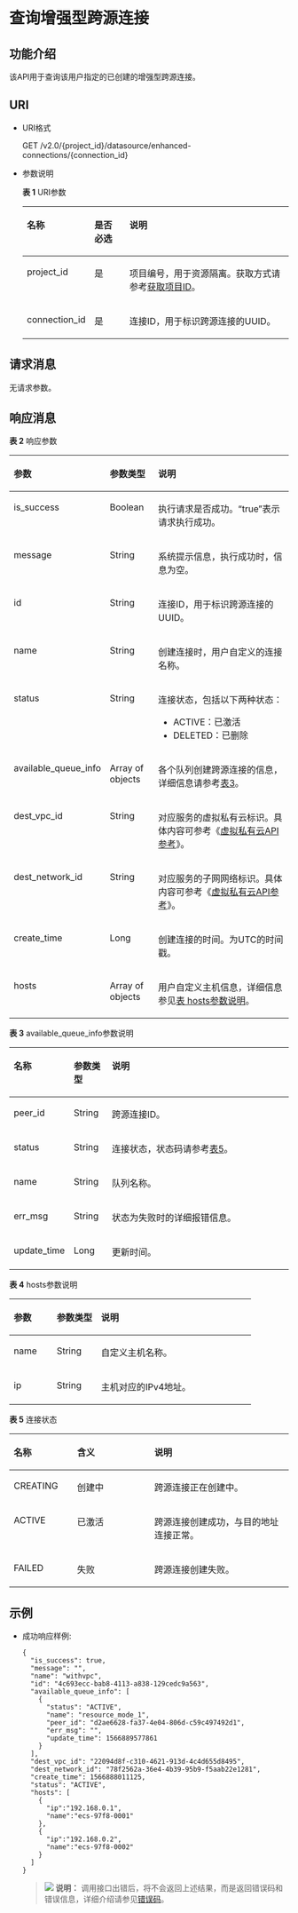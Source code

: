# 查询增强型跨源连接<a name="dli_02_0189"></a>

## 功能介绍<a name="section13287428103611"></a>

该API用于查询该用户指定的已创建的增强型跨源连接。

## URI<a name="section52924285361"></a>

-   URI格式

    GET /v2.0/\{project\_id\}/datasource/enhanced-connections/\{connection\_id\}

-   参数说明

    **表 1**  URI参数

    <a name="table18299172853614"></a>
    <table><thead align="left"><tr id="row947592853614"><th class="cellrowborder" valign="top" width="21.26%" id="mcps1.2.4.1.1"><p id="p1347513282368"><a name="p1347513282368"></a><a name="p1347513282368"></a>名称</p>
    </th>
    <th class="cellrowborder" valign="top" width="13.639999999999999%" id="mcps1.2.4.1.2"><p id="p74757287366"><a name="p74757287366"></a><a name="p74757287366"></a>是否必选</p>
    </th>
    <th class="cellrowborder" valign="top" width="65.10000000000001%" id="mcps1.2.4.1.3"><p id="p1475182833610"><a name="p1475182833610"></a><a name="p1475182833610"></a>说明</p>
    </th>
    </tr>
    </thead>
    <tbody><tr id="row16475152833619"><td class="cellrowborder" valign="top" width="21.26%" headers="mcps1.2.4.1.1 "><p id="p1547552803615"><a name="p1547552803615"></a><a name="p1547552803615"></a>project_id</p>
    </td>
    <td class="cellrowborder" valign="top" width="13.639999999999999%" headers="mcps1.2.4.1.2 "><p id="p19475828123613"><a name="p19475828123613"></a><a name="p19475828123613"></a>是</p>
    </td>
    <td class="cellrowborder" valign="top" width="65.10000000000001%" headers="mcps1.2.4.1.3 "><p id="p1310472724012"><a name="p1310472724012"></a><a name="p1310472724012"></a>项目编号，用于资源隔离。获取方式请参考<a href="获取项目ID.md">获取项目ID</a>。</p>
    </td>
    </tr>
    <tr id="row16535918171816"><td class="cellrowborder" valign="top" width="21.26%" headers="mcps1.2.4.1.1 "><p id="p84192317188"><a name="p84192317188"></a><a name="p84192317188"></a>connection_id</p>
    </td>
    <td class="cellrowborder" valign="top" width="13.639999999999999%" headers="mcps1.2.4.1.2 "><p id="p1941914313180"><a name="p1941914313180"></a><a name="p1941914313180"></a>是</p>
    </td>
    <td class="cellrowborder" valign="top" width="65.10000000000001%" headers="mcps1.2.4.1.3 "><p id="p94197315183"><a name="p94197315183"></a><a name="p94197315183"></a>连接ID，用于标识跨源连接的UUID。</p>
    </td>
    </tr>
    </tbody>
    </table>


## 请求消息<a name="section1831452873613"></a>

无请求参数。

## 响应消息<a name="section134515287360"></a>

**表 2**  响应参数

<a name="table8348112818368"></a>
<table><thead align="left"><tr id="row11478132863610"><th class="cellrowborder" valign="top" width="23.04%" id="mcps1.2.4.1.1"><p id="p04782028173616"><a name="p04782028173616"></a><a name="p04782028173616"></a>参数</p>
</th>
<th class="cellrowborder" valign="top" width="18.25%" id="mcps1.2.4.1.2"><p id="p34781128193612"><a name="p34781128193612"></a><a name="p34781128193612"></a>参数类型</p>
</th>
<th class="cellrowborder" valign="top" width="58.709999999999994%" id="mcps1.2.4.1.3"><p id="p1347917286364"><a name="p1347917286364"></a><a name="p1347917286364"></a>说明</p>
</th>
</tr>
</thead>
<tbody><tr id="row18479182813362"><td class="cellrowborder" valign="top" width="23.04%" headers="mcps1.2.4.1.1 "><p id="p3887202462117"><a name="p3887202462117"></a><a name="p3887202462117"></a>is_success</p>
</td>
<td class="cellrowborder" valign="top" width="18.25%" headers="mcps1.2.4.1.2 "><p id="p1888762420218"><a name="p1888762420218"></a><a name="p1888762420218"></a>Boolean</p>
</td>
<td class="cellrowborder" valign="top" width="58.709999999999994%" headers="mcps1.2.4.1.3 "><p id="p15887824122119"><a name="p15887824122119"></a><a name="p15887824122119"></a>执行请求是否成功。“true”表示请求执行成功。</p>
</td>
</tr>
<tr id="row1588462431911"><td class="cellrowborder" valign="top" width="23.04%" headers="mcps1.2.4.1.1 "><p id="p1887924172113"><a name="p1887924172113"></a><a name="p1887924172113"></a><span>message</span></p>
</td>
<td class="cellrowborder" valign="top" width="18.25%" headers="mcps1.2.4.1.2 "><p id="p19887624142119"><a name="p19887624142119"></a><a name="p19887624142119"></a>String</p>
</td>
<td class="cellrowborder" valign="top" width="58.709999999999994%" headers="mcps1.2.4.1.3 "><p id="p1488772410218"><a name="p1488772410218"></a><a name="p1488772410218"></a>系统提示信息，执行成功时，信息为空。</p>
</td>
</tr>
<tr id="row11325133161917"><td class="cellrowborder" valign="top" width="23.04%" headers="mcps1.2.4.1.1 "><p id="p13887724132113"><a name="p13887724132113"></a><a name="p13887724132113"></a>id</p>
</td>
<td class="cellrowborder" valign="top" width="18.25%" headers="mcps1.2.4.1.2 "><p id="p128873240215"><a name="p128873240215"></a><a name="p128873240215"></a>String</p>
</td>
<td class="cellrowborder" valign="top" width="58.709999999999994%" headers="mcps1.2.4.1.3 "><p id="p4887324102110"><a name="p4887324102110"></a><a name="p4887324102110"></a>连接ID，用于标识跨源连接的UUID。</p>
</td>
</tr>
<tr id="row127038355479"><td class="cellrowborder" valign="top" width="23.04%" headers="mcps1.2.4.1.1 "><p id="p1588772472117"><a name="p1588772472117"></a><a name="p1588772472117"></a>name</p>
</td>
<td class="cellrowborder" valign="top" width="18.25%" headers="mcps1.2.4.1.2 "><p id="p1088715246216"><a name="p1088715246216"></a><a name="p1088715246216"></a>String</p>
</td>
<td class="cellrowborder" valign="top" width="58.709999999999994%" headers="mcps1.2.4.1.3 "><p id="p12887132482113"><a name="p12887132482113"></a><a name="p12887132482113"></a>创建连接时，用户自定义的连接名称。</p>
</td>
</tr>
<tr id="row19638124013193"><td class="cellrowborder" valign="top" width="23.04%" headers="mcps1.2.4.1.1 "><p id="p18876241211"><a name="p18876241211"></a><a name="p18876241211"></a>status</p>
</td>
<td class="cellrowborder" valign="top" width="18.25%" headers="mcps1.2.4.1.2 "><p id="p138871024112112"><a name="p138871024112112"></a><a name="p138871024112112"></a>String</p>
</td>
<td class="cellrowborder" valign="top" width="58.709999999999994%" headers="mcps1.2.4.1.3 "><p id="p121716565343"><a name="p121716565343"></a><a name="p121716565343"></a>连接状态，包括以下两种状态：</p>
<a name="ul172719221353"></a><a name="ul172719221353"></a><ul id="ul172719221353"><li>ACTIVE：已激活</li><li>DELETED：已删除</li></ul>
</td>
</tr>
<tr id="row19639104016191"><td class="cellrowborder" valign="top" width="23.04%" headers="mcps1.2.4.1.1 "><p id="p14901162017492"><a name="p14901162017492"></a><a name="p14901162017492"></a>available_queue_info</p>
</td>
<td class="cellrowborder" valign="top" width="18.25%" headers="mcps1.2.4.1.2 "><p id="p490172018491"><a name="p490172018491"></a><a name="p490172018491"></a>Array of objects</p>
</td>
<td class="cellrowborder" valign="top" width="58.709999999999994%" headers="mcps1.2.4.1.3 "><p id="p69011020174911"><a name="p69011020174911"></a><a name="p69011020174911"></a>各个队列创建跨源连接的信息，详细信息请参考<a href="#table9559942155012">表3</a>。</p>
</td>
</tr>
<tr id="row028593792014"><td class="cellrowborder" valign="top" width="23.04%" headers="mcps1.2.4.1.1 "><p id="p00741174913"><a name="p00741174913"></a><a name="p00741174913"></a>dest_vpc_id</p>
</td>
<td class="cellrowborder" valign="top" width="18.25%" headers="mcps1.2.4.1.2 "><p id="p12015419499"><a name="p12015419499"></a><a name="p12015419499"></a>String</p>
</td>
<td class="cellrowborder" valign="top" width="58.709999999999994%" headers="mcps1.2.4.1.3 "><p id="p1603412496"><a name="p1603412496"></a><a name="p1603412496"></a>对应服务的虚拟私有云标识。具体内容可参考《<a href="https://support.huaweicloud.com/api-vpc/vpc_api01_0002.html" target="_blank" rel="noopener noreferrer">虚拟私有云API参考</a>》。</p>
</td>
</tr>
<tr id="row1978546145010"><td class="cellrowborder" valign="top" width="23.04%" headers="mcps1.2.4.1.1 "><p id="p3134111617507"><a name="p3134111617507"></a><a name="p3134111617507"></a><span>dest_network_id</span></p>
</td>
<td class="cellrowborder" valign="top" width="18.25%" headers="mcps1.2.4.1.2 "><p id="p1913520169503"><a name="p1913520169503"></a><a name="p1913520169503"></a>String</p>
</td>
<td class="cellrowborder" valign="top" width="58.709999999999994%" headers="mcps1.2.4.1.3 "><p id="p713516162500"><a name="p713516162500"></a><a name="p713516162500"></a>对应服务的子网网络标识。具体内容可参考《<a href="https://support.huaweicloud.com/api-vpc/vpc_subnet01_0002.html" target="_blank" rel="noopener noreferrer">虚拟私有云API参考</a>》。</p>
</td>
</tr>
<tr id="row112851837172015"><td class="cellrowborder" valign="top" width="23.04%" headers="mcps1.2.4.1.1 "><p id="p178891324162118"><a name="p178891324162118"></a><a name="p178891324162118"></a>create_time</p>
</td>
<td class="cellrowborder" valign="top" width="18.25%" headers="mcps1.2.4.1.2 "><p id="p7889162416214"><a name="p7889162416214"></a><a name="p7889162416214"></a>Long</p>
</td>
<td class="cellrowborder" valign="top" width="58.709999999999994%" headers="mcps1.2.4.1.3 "><p id="p188891524202119"><a name="p188891524202119"></a><a name="p188891524202119"></a>创建连接的时间。为UTC的时间戳。</p>
</td>
</tr>
<tr id="row131236161719"><td class="cellrowborder" valign="top" width="23.04%" headers="mcps1.2.4.1.1 "><p id="p13143661714"><a name="p13143661714"></a><a name="p13143661714"></a>hosts</p>
</td>
<td class="cellrowborder" valign="top" width="18.25%" headers="mcps1.2.4.1.2 "><p id="p12311336151718"><a name="p12311336151718"></a><a name="p12311336151718"></a>Array of objects</p>
</td>
<td class="cellrowborder" valign="top" width="58.709999999999994%" headers="mcps1.2.4.1.3 "><p id="p1228216154115"><a name="p1228216154115"></a><a name="p1228216154115"></a>用户自定义主机信息，详细信息参见<a href="#table6991727151310">表 hosts参数说明</a>。</p>
</td>
</tr>
</tbody>
</table>

**表 3**  available\_queue\_info参数说明

<a name="table9559942155012"></a>
<table><thead align="left"><tr id="row18672164215014"><th class="cellrowborder" valign="top" width="18.61186118611861%" id="mcps1.2.4.1.1"><p id="p10672842125018"><a name="p10672842125018"></a><a name="p10672842125018"></a>名称</p>
</th>
<th class="cellrowborder" valign="top" width="13.72137213721372%" id="mcps1.2.4.1.2"><p id="p1167254235019"><a name="p1167254235019"></a><a name="p1167254235019"></a>参数类型</p>
</th>
<th class="cellrowborder" valign="top" width="67.66676667666766%" id="mcps1.2.4.1.3"><p id="p167254255015"><a name="p167254255015"></a><a name="p167254255015"></a>说明</p>
</th>
</tr>
</thead>
<tbody><tr id="row1667224212505"><td class="cellrowborder" valign="top" width="18.61186118611861%" headers="mcps1.2.4.1.1 "><p id="p767212427500"><a name="p767212427500"></a><a name="p767212427500"></a>peer_id</p>
</td>
<td class="cellrowborder" valign="top" width="13.72137213721372%" headers="mcps1.2.4.1.2 "><p id="p467214245015"><a name="p467214245015"></a><a name="p467214245015"></a>String</p>
</td>
<td class="cellrowborder" valign="top" width="67.66676667666766%" headers="mcps1.2.4.1.3 "><p id="p6672114213505"><a name="p6672114213505"></a><a name="p6672114213505"></a>跨源连接ID。</p>
</td>
</tr>
<tr id="row126721421503"><td class="cellrowborder" valign="top" width="18.61186118611861%" headers="mcps1.2.4.1.1 "><p id="p1267264216500"><a name="p1267264216500"></a><a name="p1267264216500"></a><span>status</span></p>
</td>
<td class="cellrowborder" valign="top" width="13.72137213721372%" headers="mcps1.2.4.1.2 "><p id="p6672174265017"><a name="p6672174265017"></a><a name="p6672174265017"></a>String</p>
</td>
<td class="cellrowborder" valign="top" width="67.66676667666766%" headers="mcps1.2.4.1.3 "><p id="p167294210507"><a name="p167294210507"></a><a name="p167294210507"></a>连接状态，状态码请参考<a href="#table13946174752513">表5</a>。</p>
</td>
</tr>
<tr id="row76738424502"><td class="cellrowborder" valign="top" width="18.61186118611861%" headers="mcps1.2.4.1.1 "><p id="p10673124216507"><a name="p10673124216507"></a><a name="p10673124216507"></a>name</p>
</td>
<td class="cellrowborder" valign="top" width="13.72137213721372%" headers="mcps1.2.4.1.2 "><p id="p9673142155011"><a name="p9673142155011"></a><a name="p9673142155011"></a>String</p>
</td>
<td class="cellrowborder" valign="top" width="67.66676667666766%" headers="mcps1.2.4.1.3 "><p id="p136731942135015"><a name="p136731942135015"></a><a name="p136731942135015"></a>队列名称。</p>
</td>
</tr>
<tr id="row367334225010"><td class="cellrowborder" valign="top" width="18.61186118611861%" headers="mcps1.2.4.1.1 "><p id="p7673174213507"><a name="p7673174213507"></a><a name="p7673174213507"></a>err_msg</p>
</td>
<td class="cellrowborder" valign="top" width="13.72137213721372%" headers="mcps1.2.4.1.2 "><p id="p176739423506"><a name="p176739423506"></a><a name="p176739423506"></a>String</p>
</td>
<td class="cellrowborder" valign="top" width="67.66676667666766%" headers="mcps1.2.4.1.3 "><p id="p17673164235011"><a name="p17673164235011"></a><a name="p17673164235011"></a>状态为失败时的详细报错信息。</p>
</td>
</tr>
<tr id="row26735428509"><td class="cellrowborder" valign="top" width="18.61186118611861%" headers="mcps1.2.4.1.1 "><p id="p4673174285010"><a name="p4673174285010"></a><a name="p4673174285010"></a>update_time</p>
</td>
<td class="cellrowborder" valign="top" width="13.72137213721372%" headers="mcps1.2.4.1.2 "><p id="p196732421506"><a name="p196732421506"></a><a name="p196732421506"></a>Long</p>
</td>
<td class="cellrowborder" valign="top" width="67.66676667666766%" headers="mcps1.2.4.1.3 "><p id="p126731142135012"><a name="p126731142135012"></a><a name="p126731142135012"></a>更新时间。</p>
</td>
</tr>
</tbody>
</table>

**表 4**  hosts参数说明

<a name="table6991727151310"></a>
<table><thead align="left"><tr id="row159942715132"><th class="cellrowborder" valign="top" width="17.77%" id="mcps1.2.4.1.1"><p id="p1999162711134"><a name="p1999162711134"></a><a name="p1999162711134"></a>参数</p>
</th>
<th class="cellrowborder" valign="top" width="18.360000000000003%" id="mcps1.2.4.1.2"><p id="p101006279131"><a name="p101006279131"></a><a name="p101006279131"></a>参数类型</p>
</th>
<th class="cellrowborder" valign="top" width="63.870000000000005%" id="mcps1.2.4.1.3"><p id="p1210019278137"><a name="p1210019278137"></a><a name="p1210019278137"></a>说明</p>
</th>
</tr>
</thead>
<tbody><tr id="row9100162701310"><td class="cellrowborder" valign="top" width="17.77%" headers="mcps1.2.4.1.1 "><p id="p31002272131"><a name="p31002272131"></a><a name="p31002272131"></a>name</p>
</td>
<td class="cellrowborder" valign="top" width="18.360000000000003%" headers="mcps1.2.4.1.2 "><p id="p91001127191314"><a name="p91001127191314"></a><a name="p91001127191314"></a>String</p>
</td>
<td class="cellrowborder" valign="top" width="63.870000000000005%" headers="mcps1.2.4.1.3 "><p id="p7100427171315"><a name="p7100427171315"></a><a name="p7100427171315"></a>自定义主机名称。</p>
</td>
</tr>
<tr id="row17100192717138"><td class="cellrowborder" valign="top" width="17.77%" headers="mcps1.2.4.1.1 "><p id="p19100182711311"><a name="p19100182711311"></a><a name="p19100182711311"></a>ip</p>
</td>
<td class="cellrowborder" valign="top" width="18.360000000000003%" headers="mcps1.2.4.1.2 "><p id="p10100227101313"><a name="p10100227101313"></a><a name="p10100227101313"></a>String</p>
</td>
<td class="cellrowborder" valign="top" width="63.870000000000005%" headers="mcps1.2.4.1.3 "><p id="p181004273132"><a name="p181004273132"></a><a name="p181004273132"></a>主机对应的IPv4地址。</p>
</td>
</tr>
</tbody>
</table>

**表 5**  连接状态

<a name="table13946174752513"></a>
<table><thead align="left"><tr id="row1994634702518"><th class="cellrowborder" valign="top" width="22.672267226722674%" id="mcps1.2.4.1.1"><p id="p4609112117266"><a name="p4609112117266"></a><a name="p4609112117266"></a>名称</p>
</th>
<th class="cellrowborder" valign="top" width="27.662766276627664%" id="mcps1.2.4.1.2"><p id="p146091921172617"><a name="p146091921172617"></a><a name="p146091921172617"></a>含义</p>
</th>
<th class="cellrowborder" valign="top" width="49.66496649664967%" id="mcps1.2.4.1.3"><p id="p7609192132613"><a name="p7609192132613"></a><a name="p7609192132613"></a>说明</p>
</th>
</tr>
</thead>
<tbody><tr id="row20946164712252"><td class="cellrowborder" valign="top" width="22.672267226722674%" headers="mcps1.2.4.1.1 "><p id="p1460915210264"><a name="p1460915210264"></a><a name="p1460915210264"></a>CREATING</p>
</td>
<td class="cellrowborder" valign="top" width="27.662766276627664%" headers="mcps1.2.4.1.2 "><p id="p6609112119268"><a name="p6609112119268"></a><a name="p6609112119268"></a>创建中</p>
</td>
<td class="cellrowborder" valign="top" width="49.66496649664967%" headers="mcps1.2.4.1.3 "><p id="p136091821192618"><a name="p136091821192618"></a><a name="p136091821192618"></a>跨源连接正在创建中。</p>
</td>
</tr>
<tr id="row494612478259"><td class="cellrowborder" valign="top" width="22.672267226722674%" headers="mcps1.2.4.1.1 "><p id="p166098217269"><a name="p166098217269"></a><a name="p166098217269"></a>ACTIVE</p>
</td>
<td class="cellrowborder" valign="top" width="27.662766276627664%" headers="mcps1.2.4.1.2 "><p id="p1960902152610"><a name="p1960902152610"></a><a name="p1960902152610"></a>已激活</p>
</td>
<td class="cellrowborder" valign="top" width="49.66496649664967%" headers="mcps1.2.4.1.3 "><p id="p17609192112617"><a name="p17609192112617"></a><a name="p17609192112617"></a>跨源连接创建成功，与目的地址连接正常。</p>
</td>
</tr>
<tr id="row1294694782513"><td class="cellrowborder" valign="top" width="22.672267226722674%" headers="mcps1.2.4.1.1 "><p id="p160952172619"><a name="p160952172619"></a><a name="p160952172619"></a>FAILED</p>
</td>
<td class="cellrowborder" valign="top" width="27.662766276627664%" headers="mcps1.2.4.1.2 "><p id="p16096213265"><a name="p16096213265"></a><a name="p16096213265"></a>失败</p>
</td>
<td class="cellrowborder" valign="top" width="49.66496649664967%" headers="mcps1.2.4.1.3 "><p id="p1660911214266"><a name="p1660911214266"></a><a name="p1660911214266"></a>跨源连接创建失败。</p>
</td>
</tr>
</tbody>
</table>

## 示例<a name="section910624615450"></a>

-   成功响应样例:

    ```
    {
      "is_success": true,
      "message": "",
      "name": "withvpc",
      "id": "4c693ecc-bab8-4113-a838-129cedc9a563",
      "available_queue_info": [
        {
          "status": "ACTIVE",
          "name": "resource_mode_1",
          "peer_id": "d2ae6628-fa37-4e04-806d-c59c497492d1",
          "err_msg": "",
          "update_time": 1566889577861
        }
      ],
      "dest_vpc_id": "22094d8f-c310-4621-913d-4c4d655d8495",
      "dest_network_id": "78f2562a-36e4-4b39-95b9-f5aab22e1281",
      "create_time": 1566888011125,
      "status": "ACTIVE",
      "hosts": [
        {
          "ip":"192.168.0.1",
          "name":"ecs-97f8-0001"
        },
        {
          "ip":"192.168.0.2", 
          "name":"ecs-97f8-0002"
        }
      ]
    }
    ```

    >![](public_sys-resources/icon-note.gif) **说明：** 
    >调用接口出错后，将不会返回上述结果，而是返回错误码和错误信息，详细介绍请参见[错误码](错误码.md)。


